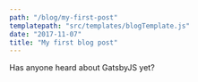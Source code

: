 ```yaml
---
path: "/blog/my-first-post"
templatepath: "src/templates/blogTemplate.js"
date: "2017-11-07"
title: "My first blog post"
---
```


Has anyone heard about GatsbyJS yet?
